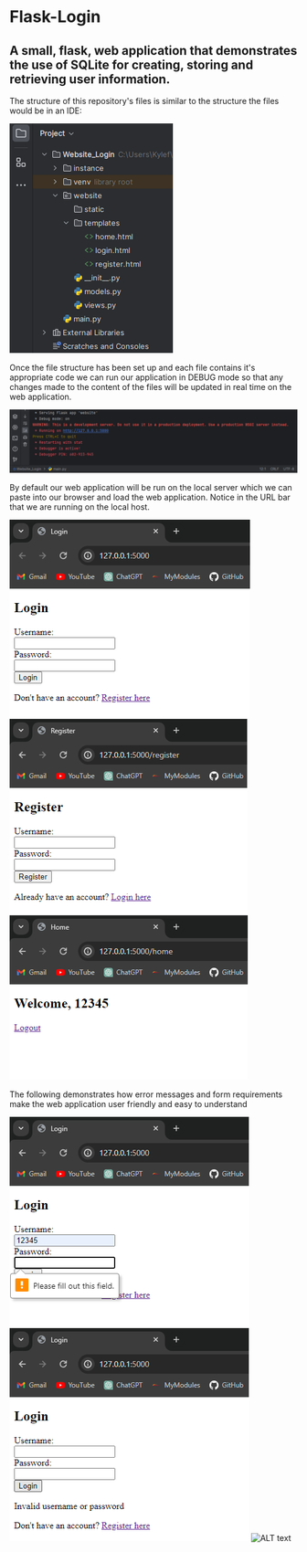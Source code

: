 # Flask-Login
## A small, flask, web application that demonstrates the use of SQLite for creating, storing and retrieving user information.

The structure of this repository's files is similar to the structure the files would be in an IDE: 

![Alt text](images/File_Structure.png)

Once the file structure has been set up and each file contains it's appropriate code we can run our application in DEBUG mode so that any changes made to the content of the files will be updated in real time on the web application. 

![ALT text](images/How_To_Run.png)

By default our web application will be run on the local server which we can paste into our browser and load the web application. Notice in the URL bar that we are running on the local host. 

![ALT text](images/HomeLogin_page.png)
![ALT text](images/Register_page.png)
![ALT text](images/Welcome_page.png)

The following demonstrates how error messages and form requirements make the web application user friendly and easy to understand 

![ALT text](images/Fill_out.png)
![ALT text](images/Invalid_login.png)
![ALT text](images/User_exist_already.png)
